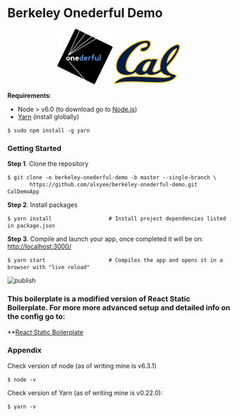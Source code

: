 # Berkeley Onederful Demo


<p align="center">
      <img src="public/images/onederful_logo.png" width="125" height="125">
    <img src="public/images/cal.png" width="150" height="100">
    </p>

**Requirements**:
 * Node > v6.0 (to download go to [Node.js](https://nodejs.org/en/download/))
 * [Yarn](https://yarnpkg.com/) (install globally)
 ```shell
$ sudo npm install -g yarn
 ```


### Getting Started
**Step 1**. Clone the repository

```shell
$ git clone -o berkeley-onederful-demo -b master --single-branch \
       https://github.com/alxyee/berkeley-onederful-demo.git CalDemoApp
```


**Step 2**. Install packages

```shell
$ yarn install                  # Install project dependencies listed in package.json
```


**Step 3**. Compile and launch your app, once completed it will be on:  [http://localhost:3000/](http://localhost:3000/)

```shell
$ yarn start                    # Compiles the app and opens it in a browser with "live reload"
```


![publish](https://koistya.github.io/files/react-static-boilerplate-publish.gif)


### This boilerplate is a modified version of React Static Boilerplate. For more more advanced setup and detailed info on the config go to:
**[React Static Boilerplate](https://github.com/kriasoft/react-static-boilerplate)


### Appendix

Check version of node (as of writing mine is v6.3.1)
```shell
$ node -v
```

Check version of Yarn (as of writing mine is v0.22.0): 
```shell
$ yarn -v
```

